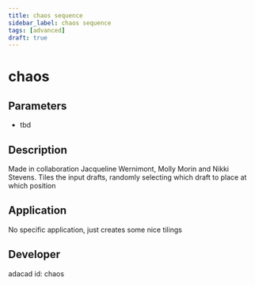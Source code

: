 ```yaml
---
title: chaos sequence
sidebar_label: chaos sequence
tags: [advanced]
draft: true
---
```

# chaos
<!--![file](./img/chaos.png)-->
## Parameters
- tbd
## Description
Made in collaboration Jacqueline Wernimont, Molly Morin and Nikki Stevens. Tiles the input drafts, randomly selecting which draft to place at which position
## Application
No specific application, just creates some nice tilings
## Developer
adacad id: chaos
